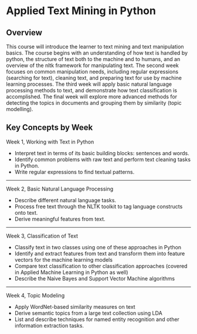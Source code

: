 # Applied Text Mining in Python

## Overview

This course will introduce the learner to text mining and text manipulation basics. The course begins with an understanding of how text is handled by python, the structure of text both to the machine and to humans, and an overview of the nltk framework for manipulating text. The second week focuses on common manipulation needs, including regular expressions (searching for text), cleaning text, and preparing text for use by machine learning processes. The third week will apply basic natural language processing methods to text, and demonstrate how text classification is accomplished. The final week will explore more advanced methods for detecting the topics in documents and grouping them by similarity (topic modelling).

## Key Concepts by Week

Week 1, Working with Text in Python

- Interpret text in terms of its basic building blocks: sentences and words.
- Identify common problems with raw text and perform text cleaning tasks in Python.
- Write regular expressions to find textual patterns.

---

Week 2, Basic Natural Language Processing

- Describe different natural language tasks.
- Process free text through the NLTK toolkit to tag language constructs onto text.
- Derive meaningful features from text.

---

Week 3, Classification of Text

- Classify text in two classes using one of these approaches in Python
- Identify and extract features from text and transform them into feature vectors for the machine learning models
- Compare text classification to other classification approaches (covered in Applied Machine Learning in Python as well)
- Describe the Naive Bayes and Support Vector Machine algorithms

---

Week 4, Topic Modeling

- Apply WordNet-based similarity measures on text
- Derive semantic topics from a large text collection using LDA
- List and describe techniques for named entity recognition and other information extraction tasks.
